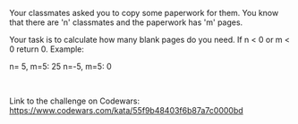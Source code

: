 Your classmates asked you to copy some paperwork for them. You know that there are 'n' classmates and the paperwork has 'm' pages.

Your task is to calculate how many blank pages do you need. If n < 0 or m < 0 return 0.
Example:

n= 5, m=5: 25
n=-5, m=5:  0

<br>

Link to the challenge on Codewars:<br>
https://www.codewars.com/kata/55f9b48403f6b87a7c0000bd
